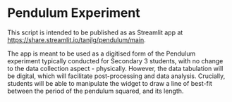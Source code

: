 # Pendulum Experiment

This script is intended to be published as as Streamlit app at https://share.streamlit.io/tanjlg/pendulum/main.

The app is meant to be used as a digitised form of the Pendulum experiment typically conducted for Secondary 3 students, with no change to the data collection aspect - physically. However, the data tabulation will be digital, which will facilitate post-processing and data analysis. Crucially, students will be able to manipulate the widget to draw a line of best-fit between the period of the pendulum squared, and its length.
